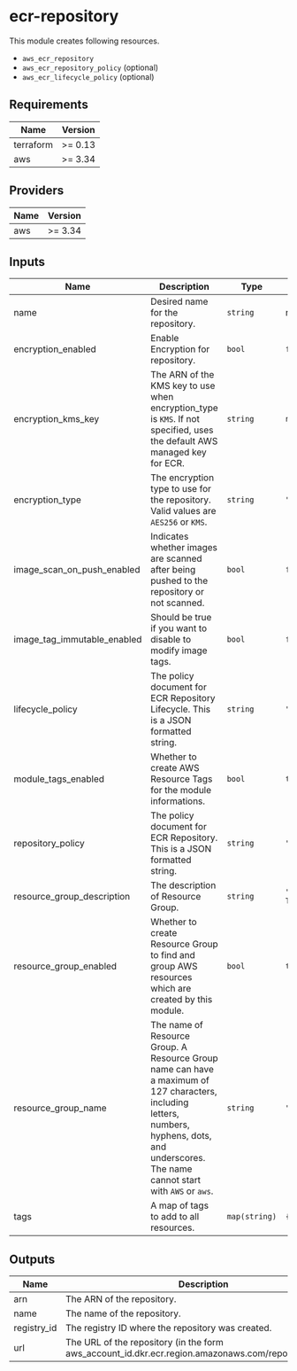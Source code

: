 # ecr-repository

This module creates following resources.

- `aws_ecr_repository`
- `aws_ecr_repository_policy` (optional)
- `aws_ecr_lifecycle_policy` (optional)

<!-- BEGINNING OF PRE-COMMIT-TERRAFORM DOCS HOOK -->
## Requirements

| Name | Version |
|------|---------|
| terraform | >= 0.13 |
| aws | >= 3.34 |

## Providers

| Name | Version |
|------|---------|
| aws | >= 3.34 |

## Inputs

| Name | Description | Type | Default | Required |
|------|-------------|------|---------|:--------:|
| name | Desired name for the repository. | `string` | n/a | yes |
| encryption\_enabled | Enable Encryption for repository. | `bool` | `false` | no |
| encryption\_kms\_key | The ARN of the KMS key to use when encryption\_type is `KMS`. If not specified, uses the default AWS managed key for ECR. | `string` | `null` | no |
| encryption\_type | The encryption type to use for the repository. Valid values are `AES256` or `KMS`. | `string` | `"AES256"` | no |
| image\_scan\_on\_push\_enabled | Indicates whether images are scanned after being pushed to the repository or not scanned. | `bool` | `false` | no |
| image\_tag\_immutable\_enabled | Should be true if you want to disable to modify image tags. | `bool` | `false` | no |
| lifecycle\_policy | The policy document for ECR Repository Lifecycle. This is a JSON formatted string. | `string` | `""` | no |
| module\_tags\_enabled | Whether to create AWS Resource Tags for the module informations. | `bool` | `true` | no |
| repository\_policy | The policy document for ECR Repository. This is a JSON formatted string. | `string` | `""` | no |
| resource\_group\_description | The description of Resource Group. | `string` | `"Managed by Terraform."` | no |
| resource\_group\_enabled | Whether to create Resource Group to find and group AWS resources which are created by this module. | `bool` | `true` | no |
| resource\_group\_name | The name of Resource Group. A Resource Group name can have a maximum of 127 characters, including letters, numbers, hyphens, dots, and underscores. The name cannot start with `AWS` or `aws`. | `string` | `""` | no |
| tags | A map of tags to add to all resources. | `map(string)` | `{}` | no |

## Outputs

| Name | Description |
|------|-------------|
| arn | The ARN of the repository. |
| name | The name of the repository. |
| registry\_id | The registry ID where the repository was created. |
| url | The URL of the repository (in the form aws\_account\_id.dkr.ecr.region.amazonaws.com/repositoryName). |

<!-- END OF PRE-COMMIT-TERRAFORM DOCS HOOK -->
